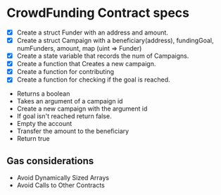 # CrowdFunding Contract specs

- [x]  Create a struct Funder with an address and amount.
- [x]  Create a struct Campaign with a beneficiary(address), fundingGoal, numFunders, amount, map (uint => Funder)
- [x] Create a state variable that records the num of Campaigns.
- [x] Create a function that Creates a new campaign.
- [x] Create a function for contributing
- [x] Create a function for checking if the goal is reached.
 - Returns a boolean 
 - Takes an argument of a campaign id
 - Create a new campaign with the argument id 
 - If goal isn't reached return false.
 - Empty the account 
 - Transfer the amount to the beneficiary
 - Return true


 ## Gas considerations
 - Avoid Dynamically Sized Arrays
 - Avoid Calls to Other Contracts